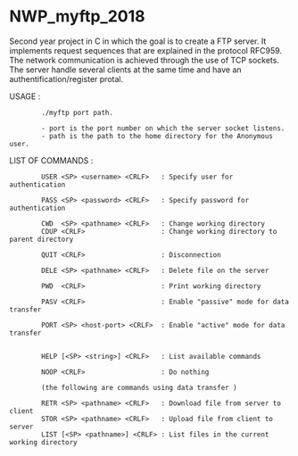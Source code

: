# NWP_myftp_2018
Second year project in C in which the goal is to create a FTP server.
It implements request sequences that are explained in the protocol RFC959.
The network communication is achieved through the use of TCP sockets.
The server handle several clients at the same time and have an authentification/register protal.

USAGE :

            ./myftp port path.

            - port is the port number on which the server socket listens.
            - path is the path to the home directory for the Anonymous user.

LIST OF COMMANDS :

            USER <SP> <username> <CRLF>   : Specify user for authentication
            
            PASS <SP> <password> <CRLF>   : Specify password for authentication

            CWD  <SP> <pathname> <CRLF>   : Change working directory
            CDUP <CRLF>                   : Change working directory to parent directory

            QUIT <CRLF>                   : Disconnection

            DELE <SP> <pathname> <CRLF>   : Delete file on the server

            PWD  <CRLF>                   : Print working directory

            PASV <CRLF>                   : Enable "passive" mode for data transfer

            PORT <SP> <host-port> <CRLF>  : Enable "active" mode for data transfer


            HELP [<SP> <string>] <CRLF>   : List available commands

            NOOP <CRLF>                   : Do nothing

            (the following are commands using data transfer )

            RETR <SP> <pathname> <CRLF>   : Download file from server to client
            STOR <SP> <pathname> <CRLF>   : Upload file from client to server
            LIST [<SP> <pathname>] <CRLF> : List files in the current working directory 
